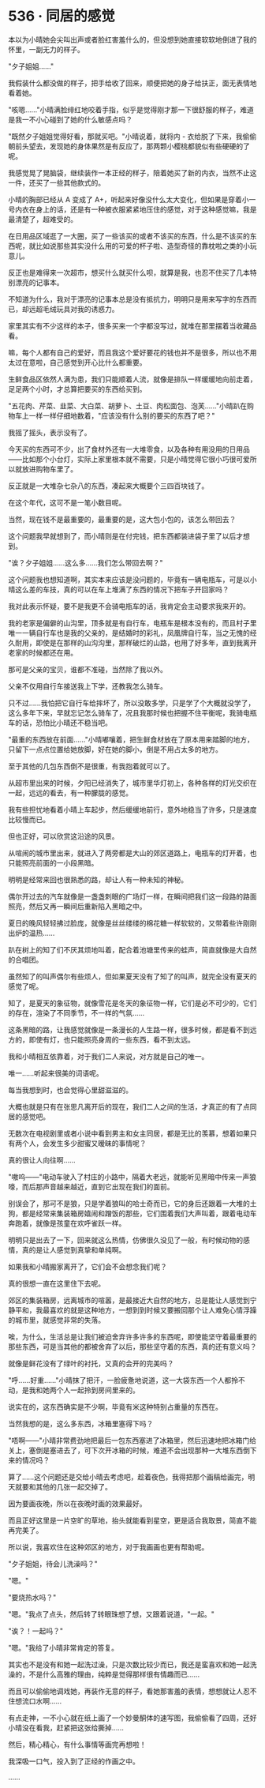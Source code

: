 <link rel="stylesheet" href="../styles/text.css" />
<h1>536 · 同居的感觉</h1>

本以为小晴她会尖叫出声或者脸红害羞什么的，但没想到她直接软软地倒进了我的怀里，一副无力的样子。

"夕子姐姐……"

我假装什么都没做的样子，把手给收了回来，顺便把她的身子给扶正，面无表情地看着她。

"咳嗯……"小晴满脸绯红地咬着手指，似乎是觉得刚才那一下很舒服的样子，难道是我一不小心碰到了她的什么敏感点吗？

"既然夕子姐姐觉得好看，那就买吧。"小晴说着，就将内 - 衣给脱了下来，我偷偷朝前头望去，发现她的身体果然是有反应了，那两颗小樱桃都貌似有些硬硬的了呢。

我感觉晃了晃脑袋，继续装作一本正经的样子，陪着她买了新的内衣，当然不止这一件，还买了一些其他款式的。

小晴的胸部已经从 A 变成了 A+，听起来好像没什么太大变化，但如果是穿着小一号内衣在身上的话，还是有一种被衣服紧紧地压住的感觉，对于这种感觉嘛，我是最清楚了，超难受的。

在日用品区域逛了一大圈，买了一些该买的或者不该买的东西，什么是不该买的东西呢，就比如说那些其实没什么用的可爱的杯子啦、造型奇怪的靠枕啦之类的小玩意儿。

反正也是难得来一次超市，想买什么就买什么呗，就算是我，也忍不住买了几本特别漂亮的记事本。

不知道为什么，我对于漂亮的记事本总是没有抵抗力，明明只是用来写字的东西而已，却远超毛绒玩具对我的诱惑力。

家里其实有不少这样的本子，很多买来一个字都没写过，就堆在那里摆着当收藏品看。

嘛，每个人都有自己的爱好，而且我这个爱好要花的钱也并不是很多，所以也不用太过在意啦，自己感觉到开心比什么都重要。

生鲜食品区依然人满为患，我们只能顺着人流，就像是排队一样缓缓地向前走着，足足两个小时，才总算把要买的东西给买到。

"五花肉、芹菜、韭菜、大白菜、胡萝卜、土豆、肉松面包、泡芙……"小晴趴在购物车上一样一样仔细地数着，"应该没有什么别的要买的东西了吧？"

我摇了摇头，表示没有了。

今天买的东西可不少，出了食材外还有一大堆零食，以及各种有用没用的日用品——比如那个小台灯，实际上家里根本就不需要，只是小晴觉得它很小巧很可爱所以就放进购物车里了。

反正就是一大堆杂七杂八的东西，凑起来大概要个三四百块钱了。

在这个年代，这可不是一笔小数目呢。

当然，现在钱不是最重要的，最重要的是，这大包小包的，该怎么带回去？

这个问题我早就想到了，而小晴则是在付完钱，把东西都装进袋子里了以后才想到。

"诶？夕子姐姐……这么多……我们怎么带回去啊？"

这个问题我也想知道啊，其实本来应该是没问题的，毕竟有一辆电瓶车，可是以小晴这么差的车技，真的可以在车上堆满了东西的情况下把车子开回家吗？

我对此表示怀疑，要不是我更不会骑电瓶车的话，我肯定会主动要求我来开的。

我的老家是偏僻的山沟里，顶多就是有自行车，电瓶车是根本没有的，而且村子里唯一一辆自行车也是我的父亲的，是结婚时的彩礼，凤凰牌自行车，当之无愧的经久耐用，即使是在那样的山沟沟里，那样破烂的山路，也用了好多年，直到我离开老家的时候都还在用。

那可是父亲的宝贝，谁都不准碰，当然除了我以外。

父亲不仅用自行车接送我上下学，还教我怎么骑车。

只不过……我怕把它自行车给摔坏了，所以没敢多学，只是学了个大概就没学了，这么多年下来，早就忘记怎么骑车了，况且我那时候也把握不住平衡呢，我骑电瓶车的话，恐怕比小晴还不稳当吧。

"最重的东西放在前面……"小晴嘟嚷着，把生鲜食材放在了原本用来踏脚的地方，只留下一点点位置给她放脚，好在她的脚小，倒是不用占太多的地方。

至于其他的几包东西倒不是很重，有我抱着就可以了。

从超市里出来的时候，夕阳已经消失了，城市里华灯初上，各种各样的灯光交织在一起，远远的看去，有一种朦胧的感觉。

我有些担忧地看着小晴上车起步，然后缓缓地前行，意外地稳当了许多，只是速度比较慢而已。

但也正好，可以欣赏这沿途的风景。

从喧闹的城市里出来，就进入了两旁都是大山的郊区道路上，电瓶车的灯开着，也只能照亮前面的一小段黑暗。

明明是经常来回也很熟悉的路，却让人有一种未知的神秘。

偶尔开过去的汽车就像是一盏盏刺眼的广场灯一样，在瞬间把我们这一段路的路面照亮，然后又再一瞬间后重新陷入黑暗之中。

夏日的晚风轻轻拂过脸庞，就像是丝丝缕缕的棉花糖一样软软的，又带着些许刚刚出炉的温热……

趴在树上的知了们不厌其烦地叫着，配合着池塘里传来的蛙声，简直就像是大自然的合唱团。

虽然知了的叫声偶尔有些烦人，但如果夏天没有了知了的叫声，就完全没有夏天的感觉了呢。

知了，是夏天的象征物，就像雪花是冬天的象征物一样，它们是必不可少的，它们的存在，渲染了不同季节，不一样的气氛……

这条黑暗的路，让我感觉就像是一条漫长的人生路一样，很多时候，都是看不到远方的，即使有灯，也只能照亮身周的一些东西，看不到太远。

我和小晴相互依靠着，对于我们二人来说，对方就是自己的唯一。

唯一……听起来很美的词语呢。

每当我想到时，也会觉得心里甜滋滋的。

大概也就是只有在张思凡离开后的现在，我们二人之间的生活，才真正的有了点同居的感觉吧。

无数次在电视剧里或者小说中看到男主和女主同居，都是无比的羡慕，想着如果只有两个人，会发生多少甜蜜又暧昧的事情呢？

真的很让人向往啊……

"嗷呜——"电动车驶入了村庄的小路中，隔着大老远，就能听见黑暗中传来一声狼嚎，而后那声音越来越近，直到它出现在我们的面前。

别误会了，那可不是狼，只是学着狼叫的哈士奇而已，它的身后还跟着一大堆的土狗，都是经常来集装箱房嬉闹和蹭饭的那些，它们围着我们大声叫着，跟着电动车奔跑着，就像是孩童在欢呼雀跃一样。

明明只是出去了一下，回来就这么热情，仿佛很久没见了一般，有时候动物的感情，真的是让人感觉到真挚和单纯啊。

如果我和小晴搬家离开了，它们会不会想念我们呢？

真的很想一直在这里住下去呢。

郊区的集装箱房，远离城市的喧嚣，是最接近大自然的地方，总是能让人感觉到宁静平和，我最喜欢的就是这种地方，一想到到时候又要搬回那个让人难免心情浮躁的城市里，就感觉非常的失落。

唉，为什么，生活总是让我们被迫舍弃许多许多的东西呢，即使能坚守着最重要的那些东西，可是当其他的都被舍弃了以后，那些坚守着的东西，真的还有意义吗？

就像是鲜花没有了绿叶的衬托，又真的会开的完美吗？

"呼……好重……"小晴抹了把汗，一脸疲惫地说道，这一大袋东西一个人都拎不动，是我和她两个人一起拎到房间里来的。

说实在的，这东西确实是不少啊，毕竟有米这种特别占重量的东西在。

当然我想的是，这么多东西，冰箱里塞得下吗？

"唔啊——"小晴非常费劲地把最后一包东西塞进了冰箱里，然后迅速地把冰箱门给关上，塞倒是塞进去了，可下次开冰箱的时候，难道不会出现那种一大堆东西倒下来的情况吗？

算了……这个问题还是交给小晴去考虑吧，趁着夜色，我得把那个画稿给画完，明天就要和其他的几张一起交掉了。

因为要画夜晚，所以在夜晚时画的效果最好。

而且正好这里是一片空旷的草地，抬头就能看到星空，更是适合我取景，简直不能再完美了。

所以说，我喜欢住在这种郊区的地方，对于我画画也更有帮助呢。

"夕子姐姐，待会儿洗澡吗？"

"嗯。"

"要烧热水吗？"

"嗯。"我点了点头，然后转了转眼珠想了想，又跟着说道，"一起。"

"诶？！一起吗？"

"嗯。"我给了小晴非常肯定的答复。

其实也不是没有和她一起洗过澡，只是次数比较少而已，我还是蛮喜欢和她一起洗澡的，不是什么高雅的理由，纯粹是觉得那样很有情趣而已……

而且可以偷偷地调戏她，再装作无意的样子，看她那害羞的表情，想想就让人忍不住想流口水啊……

有点走神，一不小心就在纸上画了一个妙曼酮体的速写图，我偷偷看了四周，还好小晴没在看我，赶紧把这张给撕掉……

然后，精心精心，有什么事情等画完再想啦！

我深吸一口气，投入到了正经的作画之中。

……
